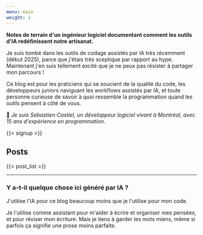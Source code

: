 ```yaml
---
menu: main
weight: 1
---
```


**Notes de terrain d'un ingénieur logiciel documentant comment les outils d'IA redéfinissent notre artisanat.**

Je suis tombé dans les outils de codage assistés par IA très récemment (début 2025), parce que j'étais très sceptique par rapport au hype. Maintenant j'en suis tellement excité que je ne peux pas résister à partager mon parcours !

Ce blog est pour les praticiens qui se soucient de la qualité du code, les développeurs juniors naviguant les workflows assistés par IA, et toute personne curieuse de savoir à quoi ressemble la programmation quand les outils pensent à côté de vous.

👋 _Je suis Sebastien Castiel, un développeur logiciel vivant à Montréal, avec 15 ans d'expérience en programmation._

{{< signup >}}

## Posts

{{< post_list >}}

---

### Y a-t-il quelque chose ici généré par IA ?

J'utilise l'IA pour ce blog beaucoup moins que je l'utilise pour mon code.

Je l'utilise comme assistant pour m'aider à écrire et organiser mes pensées, et pour réviser mon écriture. Mais je tiens à garder les mots miens, même si parfois ça signifie une prose moins parfaite.
